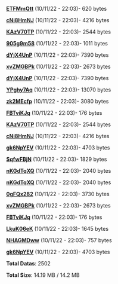 [**ETFMmQtt**](/data/ETFMmQtt.txt) (10/11/22 - 22:03)- 620 bytes

[**cNi8HmNJ**](/data/cNi8HmNJ.txt) (10/11/22 - 22:03)- 4216 bytes

[**KAzV70TP**](/data/KAzV70TP.txt) (10/11/22 - 22:03)- 2544 bytes

[**905g9m58**](/data/905g9m58.txt) (10/11/22 - 22:03)- 1011 bytes

[**dYjX4UnP**](/data/dYjX4UnP.txt) (10/11/22 - 22:03)- 7390 bytes

[**xvZMGBPk**](/data/xvZMGBPk.txt) (10/11/22 - 22:03)- 2673 bytes

[**dYjX4UnP**](/data/dYjX4UnP.txt) (10/11/22 - 22:03)- 7390 bytes

[**YPghy7Aq**](/data/YPghy7Aq.txt) (10/11/22 - 22:03)- 13070 bytes

[**zk2MEcfp**](/data/zk2MEcfp.txt) (10/11/22 - 22:03)- 3080 bytes

[**FBTviKJq**](/data/FBTviKJq.txt) (10/11/22 - 22:03)- 176 bytes

[**KAzV70TP**](/data/KAzV70TP.txt) (10/11/22 - 22:03)- 2544 bytes

[**cNi8HmNJ**](/data/cNi8HmNJ.txt) (10/11/22 - 22:03)- 4216 bytes

[**gk6NpYEV**](/data/gk6NpYEV.txt) (10/11/22 - 22:03)- 4703 bytes

[**SqfwFBjN**](/data/SqfwFBjN.txt) (10/11/22 - 22:03)- 1829 bytes

[**nKGdTqXQ**](/data/nKGdTqXQ.txt) (10/11/22 - 22:03)- 2040 bytes

[**nKGdTqXQ**](/data/nKGdTqXQ.txt) (10/11/22 - 22:03)- 2040 bytes

[**0gFQx282**](/data/0gFQx282.txt) (10/11/22 - 22:03)- 3730 bytes

[**xvZMGBPk**](/data/xvZMGBPk.txt) (10/11/22 - 22:03)- 2673 bytes

[**FBTviKJq**](/data/FBTviKJq.txt) (10/11/22 - 22:03)- 176 bytes

[**LkuK06eK**](/data/LkuK06eK.txt) (10/11/22 - 22:03)- 1645 bytes

[**NHAGMDww**](/data/NHAGMDww.txt) (10/11/22 - 22:03)- 757 bytes

[**gk6NpYEV**](/data/gk6NpYEV.txt) (10/11/22 - 22:03)- 4703 bytes

**Total Datas**: 2502

**Total Size**: 14.19 MB / 14.2 MB